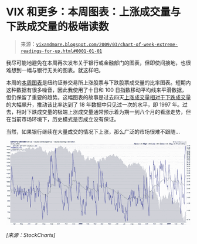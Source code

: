 <!--yml

category: 未分类

date: 2024-05-18 17:55:35

-->

# VIX 和更多：本周图表：上涨成交量与下跌成交量的极端读数

> 来源：[`vixandmore.blogspot.com/2009/03/chart-of-week-extreme-readings-for-up.html#0001-01-01`](http://vixandmore.blogspot.com/2009/03/chart-of-week-extreme-readings-for-up.html#0001-01-01)

我尽可能地避免在本周再次发布关于银行或金融部门的图表，但即使间接地，也很难想到一幅与银行无关的图表。就这样吧。

本周的[本周图表](http://vixandmore.blogspot.com/search/label/chart%20of%20the%20week)是纽约证券交易所上涨股票与下跌股票成交量的比率图表。短期内这种数据有很多噪音，因此我使用了十日和 100 日指数移动平均线来平滑数据，但仍保留了重要的趋势。这幅图表的故事是过去四天[上涨成交量相对于下跌成交量](http://vixandmore.blogspot.com/search/label/up%20volume%20and%20down%20volume)的大幅飙升，推动该比率达到了 18 年数据中只见过一次的水平，即 1997 年。过去，相对下跌成交量的极端上涨成交量通常预示着为期一到八个月的看涨走势，但在当前市场环境下，历史模式是否成立没有保证。

当然，如果银行继续在大量成交的情况下上涨，那么广泛的市场很难不跟随…

![](img/2aba093017c3865accbe9dbbd52b42fb.png)

*[来源：StockCharts]*
